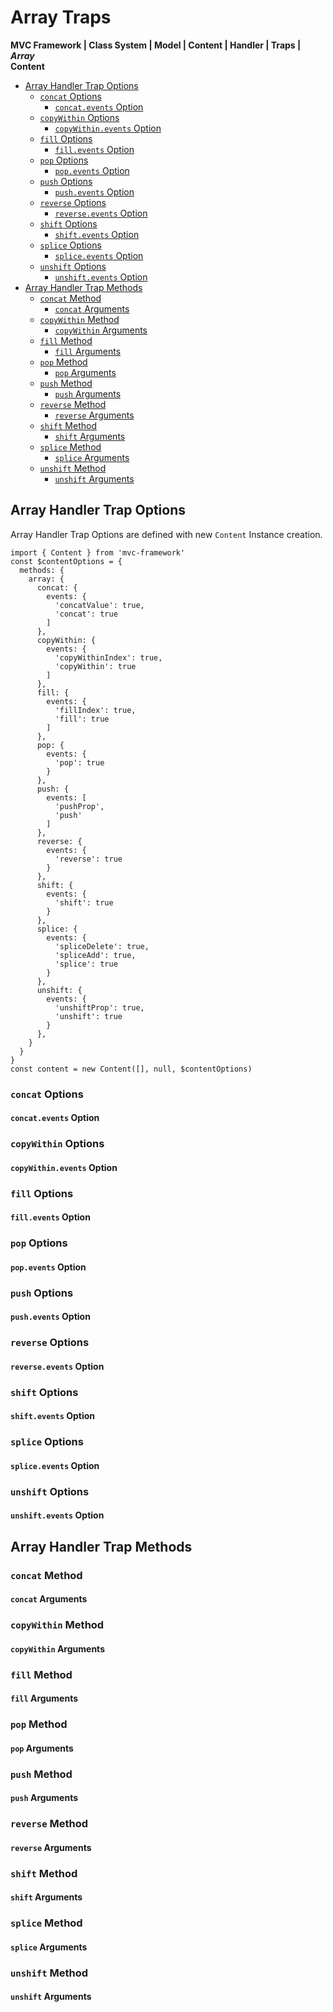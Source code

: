# Array Traps
**MVC Framework \| Class System \| Model \| Content \| Handler \| Traps \| *Array***  
**Content**  
 - [Array Handler Trap Options]()
   - [`concat` Options]()
     - [ `concat.events` Option]()
   - [`copyWithin` Options]()
     - [ `copyWithin.events` Option]()
   - [`fill` Options]()
     - [ `fill.events` Option]()
   - [`pop` Options]()
     - [ `pop.events` Option]()
   - [`push` Options]()
     - [ `push.events` Option]()
   - [`reverse` Options]()
     - [ `reverse.events` Option]()
   - [`shift` Options]()
     - [ `shift.events` Option]()
   - [`splice` Options]()
     - [ `splice.events` Option]()
   - [`unshift` Options]()
     - [ `unshift.events` Option]()
 - [Array Handler Trap Methods]()
   - [`concat` Method]()
     - [`concat` Arguments]()
   - [`copyWithin` Method]()
     - [`copyWithin` Arguments]()
   - [`fill` Method]()
     - [`fill` Arguments]()
   - [`pop` Method]()
     - [`pop` Arguments]()
   - [`push` Method]()
     - [`push` Arguments]()
   - [`reverse` Method]()
     - [`reverse` Arguments]()
   - [`shift` Method]()
     - [`shift` Arguments]()
   - [`splice` Method]()
     - [`splice` Arguments]()
   - [`unshift` Method]()
     - [`unshift` Arguments]()

## Array Handler Trap Options
Array Handler Trap Options are defined with new `Content` Instance creation.  
```
import { Content } from 'mvc-framework'
const $contentOptions = {
  methods: {
    array: {
      concat: {
        events: {
          'concatValue': true,
          'concat': true
        ]
      },
      copyWithin: {
        events: {
          'copyWithinIndex': true,
          'copyWithin': true
        ]
      },
      fill: {
        events: {
          'fillIndex': true,
          'fill': true
        ]
      },
      pop: {
        events: {
          'pop': true
        }
      },
      push: {
        events: [
          'pushProp',
          'push'
        ]
      },
      reverse: {
        events: {
          'reverse': true
        }
      },
      shift: {
        events: {
          'shift': true
        }
      },
      splice: {
        events: {
          'spliceDelete': true,
          'spliceAdd': true,
          'splice': true
        }
      },
      unshift: {
        events: {
          'unshiftProp': true,
          'unshift': true
        }
      },
    }
  }
}
const content = new Content([], null, $contentOptions)
```

### `concat` Options
#### `concat.events` Option

### `copyWithin` Options
#### `copyWithin.events` Option

### `fill` Options
#### `fill.events` Option

### `pop` Options
#### `pop.events` Option

### `push` Options
#### `push.events` Option

### `reverse` Options
#### `reverse.events` Option

### `shift` Options
#### `shift.events` Option

### `splice` Options
#### `splice.events` Option

### `unshift` Options
#### `unshift.events` Option

## Array Handler Trap Methods
### `concat` Method
#### `concat` Arguments
### `copyWithin` Method
#### `copyWithin` Arguments
### `fill` Method
#### `fill` Arguments
### `pop` Method
#### `pop` Arguments
### `push` Method
#### `push` Arguments
### `reverse` Method
#### `reverse` Arguments
### `shift` Method
#### `shift` Arguments
### `splice` Method
#### `splice` Arguments
### `unshift` Method
#### `unshift` Arguments